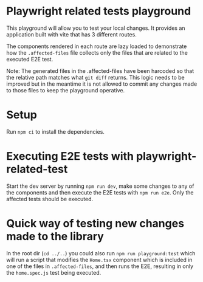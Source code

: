 # Playwright related tests playground

This playground will allow you to test your local changes. It provides an application built with vite that has 3 different routes.

The components rendered in each route are lazy loaded to demonstrate how the `.affected-files` file collects only the files that are related to the executed E2E test.

Note: The generated files in the .affected-files have been harcoded so that the relative path matches what `git diff` returns. This logic needs to be improved but in the meantime it is not allowed to commit any changes made to those files to keep the playground operative.

# Setup

Run `npm ci` to install the dependencies.

# Executing E2E tests with playwright-related-test

Start the dev server by running `npm run dev`, make some changes to any of the components and then execute the E2E tests with `npm run e2e`. Only the affected tests should be executed.

# Quick way of testing new changes made to the library

In the root dir (`cd ../..`) you could also run `npm run playground:test` which will run a script that modifies the `Home.tsx` component which is included in one of the files in `.affected-files`, and then runs the E2E, resulting in only the `home.spec.js` test being executed.

